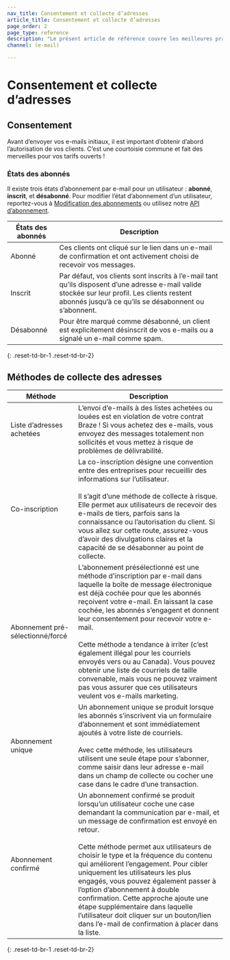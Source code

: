```yaml
---
nav_title: Consentement et collecte d’adresses
article_title: Consentement et collecte d’adresses
page_order: 2
page_type: reference
description: "Le présent article de référence couvre les meilleures pratiques pour recueillir le consentement et les adresses e-mail d’utilisateur et définit les différents états d’abonnés utilisateurs possibles."
channel: (e-mail)

---
```


# Consentement et collecte d’adresses

## Consentement

Avant d’envoyer vos e-mails initiaux, il est important d’obtenir d’abord l’autorisation de vos clients. C’est une courtoisie commune et fait des merveilles pour vos tarifs ouverts !

### États des abonnés

Il existe trois états d’abonnement par e-mail pour un utilisateur : **abonné**, **inscrit**, et **désabonné**. Pour modifier l’état d’abonnement d’un utilisateur, reportez-vous à [Modification des abonnements]({{site.baseurl}}/user_guide/message_building_by_channel/email/managing_user_subscriptions/#changing-subscriptions) ou utilisez notre [API d’abonnement]({{site.baseurl}}/api/endpoints/subscription_groups/post_update_user_subscription_group_status/).

|États des abonnés | Description |
|---|---|
|Abonné| Ces clients ont cliqué sur le lien dans un e-mail de confirmation et ont activement choisi de recevoir vos messages.|
|Inscrit | Par défaut, vos clients sont inscrits à l’e-mail tant qu’ils disposent d’une adresse e-mail valide stockée sur leur profil. Les clients restent abonnés jusqu’à ce qu’ils se désabonnent ou s’abonnent.|
|Désabonné|Pour être marqué comme désabonné, un client est explicitement désinscrit de vos e-mails ou a signalé un e-mail comme spam.|
{: .reset-td-br-1 .reset-td-br-2}

## Méthodes de collecte des adresses

| Méthode | Description |
|---|---|
|Liste d’adresses achetées| L’envoi d’e-mails à des listes achetées ou louées est en violation de votre contrat Braze ! Si vous achetez des e-mails, vous envoyez des messages totalement non sollicités et vous mettez à risque de problèmes de délivrabilité.|
|Co-inscription | La co-inscription désigne une convention entre des entreprises pour recueillir des informations sur l’utilisateur.<br><br>Il s’agit d’une méthode de collecte à risque. Elle permet aux utilisateurs de recevoir des e-mails de tiers, parfois sans la connaissance ou l’autorisation du client. Si vous allez sur cette route, assurez-vous d’avoir des divulgations claires et la capacité de se désabonner au point de collecte. |
|Abonnement pré-sélectionné/forcé| L’abonnement présélectionné est une méthode d’inscription par e-mail dans laquelle la boîte de message électronique est déjà cochée pour que les abonnés reçoivent votre e-mail. En laissant la case cochée, les abonnés s’engagent et donnent leur consentement pour recevoir votre e-mail.<br><br>Cette méthode a tendance à irriter (c’est également illégal pour les courriels envoyés vers ou au Canada). Vous pouvez obtenir une liste de courriels de taille convenable, mais vous ne pouvez vraiment pas vous assurer que ces utilisateurs veulent vos e-mails marketing.|
|Abonnement unique| Un abonnement unique se produit lorsque les abonnés s’inscrivent via un formulaire d’abonnement et sont immédiatement ajoutés à votre liste de courriels. <br><br>Avec cette méthode, les utilisateurs utilisent une seule étape pour s’abonner, comme saisir dans leur adresse e-mail dans un champ de collecte ou cocher une case dans le cadre d’une transaction.|
|Abonnement confirmé |Un abonnement confirmé se produit lorsqu’un utilisateur coche une case demandant la communication par e-mail, et un message de confirmation est envoyé en retour. <br><br>Cette méthode permet aux utilisateurs de choisir le type et la fréquence du contenu qui améliorent l’engagement. Pour cibler uniquement les utilisateurs les plus engagés, vous pouvez également passer à l’option d’abonnement à double confirmation. Cette approche ajoute une étape supplémentaire dans laquelle l’utilisateur doit cliquer sur un bouton/lien dans l’e-mail de confirmation à placer dans la liste. |
{: .reset-td-br-1 .reset-td-br-2}